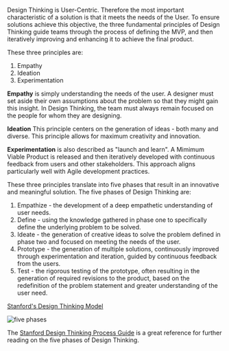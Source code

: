 Design Thinking is User-Centric.  Therefore the most important characteristic of a solution is that it meets the needs of the User.  To ensure solutions achieve this objective, the three fundamental principles of Design Thinking guide teams through the process of defining the MVP, and then iteratively improving and enhancing it to achieve the final product.

These three principles are:
1. Empathy
2. Ideation
3. Experimentation

**Empathy** is simply understanding the needs of the user.  A designer must set aside their own assumptions about the problem so that they might gain this insight.  In Design Thinking, the team must always remain focused on the people for whom they are designing.

**Ideation**  This principle centers on the generation of ideas - both many and diverse.  This principle allows for maximum creativity and innovation.

**Experimentation** is also described as "launch and learn".  A Mimimum Viable Product is released and then iteratively developed with continuous feedback from users and other stakeholders. This approach aligns particularly well with Agile development practices.

These three principles translate into five phases that result in an innovative and meaningful solution.  The five phases of Design Thinking are:
1. Empathize - the development of a deep empathetic understanding of user needs.
2. Define - using the knowledge gathered in phase one to specifically define the underlying problem to be solved.
3. Ideate - the generation of creative ideas to solve the problem defined in phase two and focused on meeting the needs of the user.
4. Prototype - the generation of multiple solutions, continuously improved through experimentation and iteration, guided by continuous feedback from the users.
5. Test - the rigorous testing of the prototype, often resulting in the generation of required revisions to the product, based on the redefinition of the problem statement and greater understanding of the user need.

[Stanford's Design Thinking Model](https://dschool-old.stanford.edu/sandbox/groups/designresources/wiki/36873/attachments/74b3d/ModeGuideBOOTCAMP2010L.pdf)

![five phases](https://user-images.githubusercontent.com/57373296/75271537-59cf7580-57ca-11ea-8b16-56c1edbb781b.png)


The [Stanford Design Thinking Process Guide](http://web.stanford.edu/~mshanks/MichaelShanks/files/509554.pdf) is a great reference for further reading on the five phases of Design Thinking.

